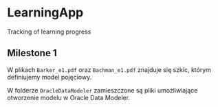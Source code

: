 # LearningApp
Tracking of learning progress


## Milestone 1

W plikach `Barker_e1.pdf` oraz `Bachman_e1.pdf` znajduje się szkic, którym definiujemy model pojęciowy.

W folderze `OracleDataModeler` zamieszczone są pliki umożliwiające otworzenie modelu w Oracle Data Modeler.

